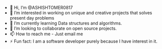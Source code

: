 - 👋 Hi, I’m @ASHISHTOMER0817
- 👀 I’m interested in working on unique and creative projects that solves present day problems
- 🌱 I’m currently learning Data structures and algorithms.
- 💞️ I’m looking to collaborate on open source projects.
- 📫 How to reach me - Just email me
- ⚡ Fun fact: I am a software developer purely because I have interest in it.

<!---
ASHISHTOMER0817/ASHISHTOMER0817 is a ✨ special ✨ repository because its `README.md` (this file) appears on your GitHub profile.
You can click the Preview link to take a look at your changes.
--->
